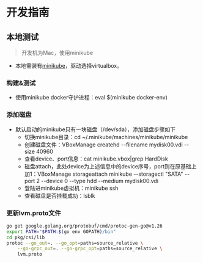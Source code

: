 # 开发指南

## 本地测试

> 开发机为Mac，使用minikube

- 本地需装有[minikube](https://minikube.sigs.k8s.io/docs/start/)，驱动选择virtualbox。

### 构建&测试

- 使用minikube docker守护进程：eval $(minikube docker-env)

### 添加磁盘

- 默认启动的minikube只有一块磁盘（/dev/sda），添加磁盘步骤如下
  - 切换minikube目录：cd ~/.minikube/machines/minikube/minikube
  - 创建磁盘文件：VBoxManage createhd --filename mydisk00.vdi --size 40960
  - 查看device、port信息：cat minikube.vbox|grep HardDisk
  - 磁盘attach，此处device为上述信息中的device序号，port则在原基础上加1：VBoxManage storageattach minikube --storagectl "SATA" --port 2 --device 0 --type hdd --medium mydisk00.vdi
  - 登陆进minikube虚拟机：minikube ssh
  - 查看磁盘是否挂载成功：lsblk

### 更新lvm.proto文件

```bash
go get google.golang.org/protobuf/cmd/protoc-gen-go@v1.26
export PATH="$PATH:$(go env GOPATH)/bin"
cd pkg/csi/lib
protoc --go_out=. --go_opt=paths=source_relative \
    --go-grpc_out=. --go-grpc_opt=paths=source_relative \
    lvm.proto
```